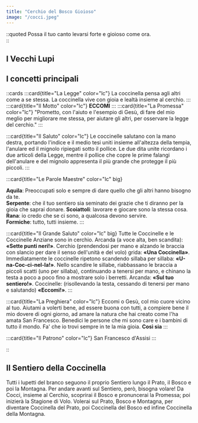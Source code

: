 ```yaml
---
title: "Cerchio del Bosco Gioioso"
image: "/cocci.jpeg"
---
```


::quoted
Possa il tuo canto levarsi forte e gioioso come ora.  
::


## I Vecchi Lupi


## I concetti principali

::cards
:::card{title="La Legge" color="lc"}
La coccinella pensa agli altri come a se stessa.
La coccinella vive con gioia e lealtà insieme al cerchio.
:::
:::card{title="Il Motto" color="lc"}
__ECCOMI__
:::
:::card{title="La Promessa" color="lc"}
"Prometto, con l'aiuto e l'esempio di Gesù,
di fare del mio meglio
per migliorare me stessa,
per aiutare gli altri,
per osservare la legge del cerchio."
:::

:::card{title="Il Saluto" color="lc"}
Le coccinelle salutano con la mano destra, portando l'indice e il medio tesi uniti insieme all'altezza della tempia, l'anulare ed il mignolo ripiegati sotto il pollice.
Le due dita unite ricordano i due articoli della Legge, mentre il pollice che copre le prime falangi dell'anulare e del mignolo appresenta il più grande che protegge il più piccoli.
:::

:::card{title="Le Parole Maestre" color="lc" big}

__Aquila__: Preoccupati solo e sempre di dare quello che gli altri hanno bisogno da te.  
__Serpente__: che il tuo sentiero sia seminato dei grazie che ti diranno per la gioia che saprai donare. 
__Scoiattoli__: lavorare e giocare sono la stessa cosa.  
__Rana__: io credo che se ci sono, a qualcosa devono servire.  
__Formiche__: tutto, tutti insieme. 
:::

:::card{title="Il Grande Saluto" color="lc" big}
Tutte le Coccinelle e le Coccinelle Anziane sono in cerchio.
Arcanda (a voce alta, ben scandita): __«Sette punti neri!»__.
Cerchio (prendendosi per mano e alzando le braccia con slancio per dare il senso dell'unità e del volo) grida: __«Una Coccinella»__. Immediatamente le coccinelle ripetono scandendo sillaba per sillaba: __«U-na-Coc-ci-nel-la!»__. Nello scandire le sillabe, riabbassano le braccia a piccoli scatti (uno per sillaba), continuando a tenersi per mano, e chinano la testa a poco a poco fino a mostrare solo i berretti. Arcanda: __«Sul tuo sentiero!»__.
Coccinelle: (risollevando la testa, cessando di tenersi per mano e salutando) __«Eccomi!»__.
:::

:::card{title="La Preghiera" color="lc"}
Eccomi o Gesù,
col mio cuore vicino al tuo.
Aiutami a volerti bene,
ad essere buona con tutti,
a compiere bene il mio dovere di ogni giorno,
ad amare la natura che hai creato
come l'ha amata San Francesco.
Benedici le persone che mi sono care
e i bambini di tutto il mondo.
Fa' che io trovi sempre in te la mia gioia.
__Così sia__
:::

:::card{title="Il Patrono" color="lc"}
San Francesco d'Assisi
:::

::

## Il Sentiero della Coccinella
Tutti i lupetti del branco seguono il proprio Sentiero lungo il Prato, il Bosco e poi la Montagna. Per andare avanti sul Sentiero, però, bisogna volare!
Da Cocci, insieme al Cerchio, scoprirai il Bosco e pronuncerai la Promessa; poi inizierà la Stagione di Volo. Volerai sul Prato, Bosco e Montagna, per diventare Coccinella del Prato, poi Coccinella del Bosco ed infine Coccinella della Montagna.



